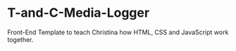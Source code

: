 # T-and-C-Media-Logger

Front-End Template to teach Christina how HTML, CSS and JavaScript work together.
